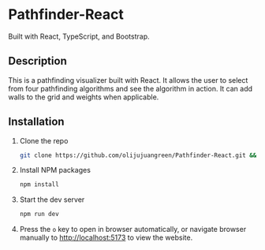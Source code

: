 # Pathfinder-React

Built with React, TypeScript, and Bootstrap.

## Description

This is a pathfinding visualizer built with React. It allows the user to select from four pathfinding algorithms and see the algorithm in action. It can add walls to the grid and weights when applicable.

## Installation

1. Clone the repo
   ```sh
   git clone https://github.com/olijujuangreen/Pathfinder-React.git && cd Pathfinder-React
   ```
2. Install NPM packages
   ```sh
   npm install
   ```
3. Start the dev server
   ```sh
   npm run dev
   ```
4. Press the `o` key to open in browser automatically, or navigate browser manually to [http://localhost:5173](http://localhost:5173) to view the website.
